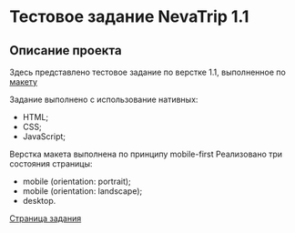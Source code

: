 # Тестовое задание NevaTrip 1.1

## Описание проекта 
Здесь представлено тестовое задание по верстке 1.1, выполненное по [макету](https://www.figma.com/file/JyFQcxiynMH1i5ViWz4qi0/Layout-test-task?node-id=41%3A0)

Задание выполнено с использование нативных: 
- HTML;
- CSS;
- JavaScript;

Верстка макета выполнена по принципу mobile-first
Реализовано три состояния страницы:
- mobile (orientation: portrait);
- mobile (orientation: landscape);
- desktop.

[Страница задания]()